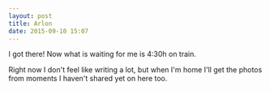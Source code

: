```yaml
---
layout: post
title: Arlon
date: 2015-09-10 15:07
---
```

I got there! Now what is waiting for me is 4:30h on train.

Right now I don't feel like writing a lot, but when I'm home I'll get the photos from moments I haven't shared yet on here too.
